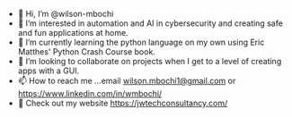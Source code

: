 - 👋 Hi, I’m @wilson-mbochi
- 👀 I’m interested in automation and AI in cybersecurity and creating safe and fun applications at home.
- 🌱 I’m currently learning the python language on my own using Eric Matthes' Python Crash Course book. 
- 💞️ I’m looking to collaborate on projects when I get to a level of creating apps with a GUI. 
- 📫 How to reach me ...email wilson.mbochi1@gmail.com or https://www.linkedin.com/in/wmbochi/
- 👀 Check out my website https://jwtechconsultancy.com/
<!---
wilson-mbochi/wilson-mbochi is a ✨ special ✨ repository because its `README.md` (this file) appears on your GitHub profile.
You can click the Preview link to take a look at your changes.
--->
